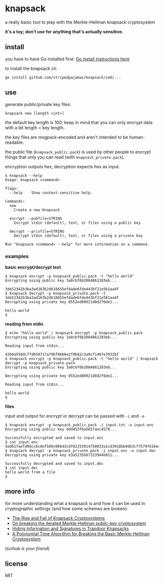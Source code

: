 # knapsack

a really basic tool to play with the Merkle-Hellman knapsack cryptosystem

**it's a toy; don't use for anything that's actually sensitive.**

## install
you have to have Go installed first: [Go install instructions here](https://golang.org/doc/install)

to install the knapsack cli:
```shell
go install github.com/stripedpajamas/knapsack/cmd/...
```

## use
generate public/private key files:
```shell
knapsack new [length <int>]
```

the default key length is 100; keep in mind that you can only encrypt data with a bit length < key length.

the key files are msgpack-encoded and aren't intended to be human-readable.

the public file (`knapsack_public.pack`) is used by other people to encrypt things that only you can read (with `knapsack_private.pack`).

encryption outputs hex, decryption expects hex as input.

```shell
$ knapsack --help
Usage: knapsack <command>

Flags:
  --help    Show context-sensitive help.

Commands:
  new
    Create a new Knapsack

  encrypt --pubfile=STRING
    Encrypt stdin (default), text, or files using a public key

  decrypt --privfile=STRING
    Decrypt stdin (default), text, or files using a private key

Run "knapsack <command> --help" for more information on a command.
```

### examples
**basic encrypt/decrypt text**
```shell
$ knapsack encrypt -p knapsack_public.pack -t "hello world"
Encrypting using public key 3a0cbf6b2084861283e6...

3de52342b3ba3ad163b2db16655efdade6fde443bf21e561aa4f
$ knapsack decrypt -p knapsack_private.pack -t 3de52342b3ba3ad163b2db16655efdade6fde443bf21e561aa4f
Decrypting using private key 8552ed80921d8d2f6de1...

hello world
$
```

**reading from stdin**
```shell
$ echo "hello world" | knapsack encrypt -p knapsack_public.pack
Encrypting using public key 3a0cbf6b2084861283e6...

Reading input from stdin...

4260a558dc7fd858717a7dbf8666e2f0b82c3a9cf1407e7032bf
$ knapsack encrypt -p knapsack_public.pack -t "hello world" | knapsack decrypt -p knapsack_private.pack
Encrypting using public key 3a0cbf6b2084861283e6...

Decrypting using private key 8552ed80921d8d2f6de1...

Reading input from stdin...

hello world
$
```

**files**

input and output for encrypt or decrypt can be passed with `-i` and `-o`
```shell
$ knapsack encrypt -p knapsack_public.pack -i input.txt -o input.enc
Encrypting using public key ddd453fba5657aec4578...

Successfully encrypted and saved to input.enc
$ cat input.enc
5ed61faefd9dcc6c8ef589c00b43cdf62253914758033a1cd3918bb9db3cf7579f616e4568ae0867835506d4e996e28e87db46
$ knapsack decrypt -p knapsack_private.pack -i input.enc -o input.dec
Decrypting using private key e3a5235b87323944b011...

Successfully decrypted and saved to input.dec
$ cat input.dec
hello world from a file
$
```



## more info
for more understanding what a knapsack is and how it can be used in cryptographic settings (and how some schemes are broken):
- [The Rise and Fall of Knapsack Cryptosystems](http://www.dtc.umn.edu/~odlyzko/doc/arch/knapsack.survey.pdf)
- [On breaking the iterated Merkle-Hellman public-key cryptosystem](https://doi.org/10.1007%2F978-1-4757-0602-4_29)
- [Hiding Information and Signatures in Trapdoor Knapsacks](https://ee.stanford.edu/~hellman/publications/30.pdf)
- [A Polynomial Time Algorithm for Breaking the Basic Merkle-Hellman Cryptosystem](https://link.springer.com/chapter/10.1007/978-1-4757-0602-4_27)

(_scihub is your friend_)


## license
MIT
